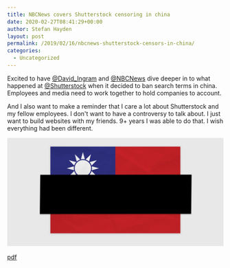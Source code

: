 ```yaml
---
title: NBCNews covers Shutterstock censoring in china
date: 2020-02-27T08:41:29+00:00
author: Stefan Hayden
layout: post
permalink: /2019/02/16/nbcnews-shutterstock-censors-in-china/
categories:
  - Uncategorized
---
```


Excited to have <a href="https://www.twitter.com/David_Ingram">@David_Ingram</a> and <a href="https://www.twitter.com/NBCNews">@NBCNews</a> dive deeper in to what happened at <a href="https://www.twitter.com/Shutterstock">@Shutterstock</a> when it decided to ban search terms in china. Employees and media need to work together to hold companies to account.

And I also want to make a reminder that I care a lot about Shutterstock and my fellow employees. I don't want to have a controversy to talk about. I just want to build websites with my friends. 9+ years I was able to do that. I wish everything had been different.

<a href="https://www.nbcnews.com/tech/tech-news/chinese-censorship-or-work-elsewhere-inside-shutterstock-s-free-speech-n1144211">![NBCNews covers Shutterstock censoring in china](/wp-content/200219-shutterstock-censorship-main-cs.jpg "NBCNews covers Shutterstock censoring in china")</a>

<a href="/website_pdfs/Chinese censorship or 'work elsewhere'_ Inside Shutterstock's free-speech rebellion.pdf">pdf</a>
